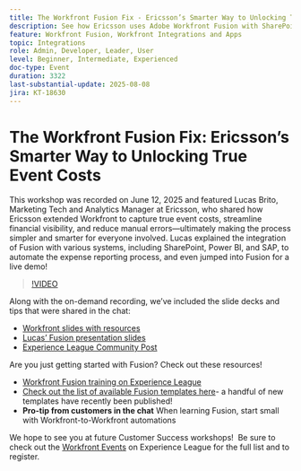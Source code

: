 ```yaml
---
title: The Workfront Fusion Fix - Ericsson’s Smarter Way to Unlocking True Event Costs
description: See how Ericsson uses Adobe Workfront Fusion with SharePoint, Power BI, and SAP to automate expense reporting, improve financial visibility, and reduce manual errors.
feature: Workfront Fusion, Workfront Integrations and Apps
topic: Integrations
role: Admin, Developer, Leader, User
level: Beginner, Intermediate, Experienced
doc-type: Event
duration: 3322
last-substantial-update: 2025-08-08
jira: KT-18630
---
```


# The Workfront Fusion Fix: Ericsson’s Smarter Way to Unlocking True Event Costs

This workshop was recorded on June 12, 2025 and featured Lucas Brito, Marketing Tech and Analytics Manager at Ericsson, who shared how Ericsson extended Workfront to capture true event costs, streamline financial visibility, and reduce manual errors—ultimately making the process simpler and smarter for everyone involved. Lucas explained the integration of Fusion with various systems, including SharePoint, Power BI, and SAP, to automate the expense reporting process, and even jumped into Fusion for a live demo!

>[!VIDEO](https://video.tv.adobe.com/v/3469977/?learn=on&enablevpops)

Along with the on-demand recording, we’ve included the slide decks and tips that were shared in the chat:  
 * [Workfront slides with resources](https://workfront-experience.s3.us-west-2.amazonaws.com/Training/Guides/Customer+Success+at+Scale/061225+-+The+Workfront+Fusion+Fix+-+Ericsson’s+Smarter+Way+to+Unlocking+True+Event+Costs.pdf)
 * [Lucas’ Fusion presentation slides](https://workfront-experience.s3.us-west-2.amazonaws.com/Training/Guides/Customer+Success+at+Scale/Ericsson+Event+Slides-+Expense+Reporting+with+Fusion.pdf)
 * [Experience League Community Post](https://experienceleaguecommunities.adobe.com/t5/workfront-discussions/event-follow-up-the-workfront-fusion-fix-ericsson-s-smarter-way/td-p/759188)

Are you just getting started with Fusion? Check out these resources! 
 * [Workfront Fusion training on Experience League](https://experienceleague.adobe.com/en/docs/workfront-learn/tutorials-workfront/fusion/welcome-to-workfront-fusion/workfront-fusion-overview)
 * [Check out the list of available Fusion templates here](https://experienceleague.adobe.com/en/docs/workfront-fusion/using/create-and-manage-templates/currently-available-fusion-templates)- a handful of new templates have recently been published!  
 * **Pro-tip from customers in the chat** When learning Fusion, start small with Workfront-to-Workfront automations 

We hope to see you at future Customer Success workshops!  Be sure to check out the [Workfront Events](https://experienceleague.adobe.com/events/?filters=Workfront) on Experience League for the full list and to register.